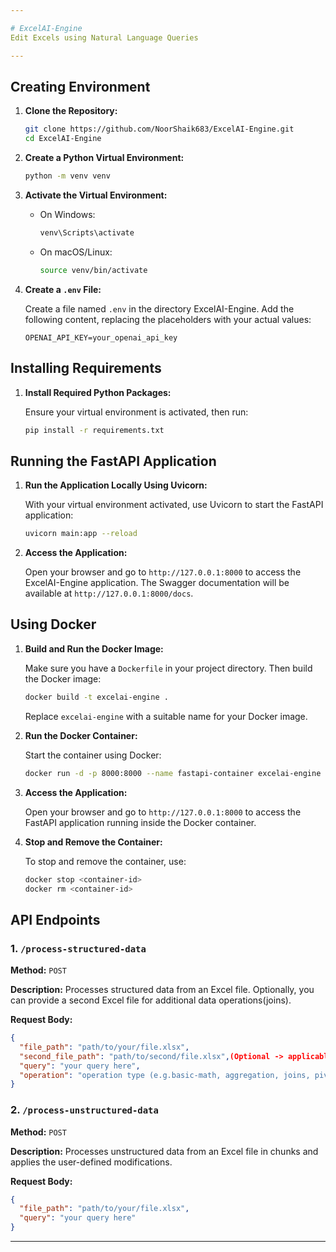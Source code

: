 ```yaml
---

# ExcelAI-Engine
Edit Excels using Natural Language Queries

---
```


## Creating Environment

1. **Clone the Repository:**

   ```bash
   git clone https://github.com/NoorShaik683/ExcelAI-Engine.git
   cd ExcelAI-Engine
   ```

2. **Create a Python Virtual Environment:**

   ```bash
   python -m venv venv
   ```

3. **Activate the Virtual Environment:**

   - On Windows:

     ```bash
     venv\Scripts\activate
     ```

   - On macOS/Linux:

     ```bash
     source venv/bin/activate
     ```

4. **Create a `.env` File:**

   Create a file named `.env` in the  directory ExcelAI-Engine. Add the following content, replacing the placeholders with your actual values:

   ```plaintext
   OPENAI_API_KEY=your_openai_api_key
   ```

## Installing Requirements

1. **Install Required Python Packages:**

   Ensure your virtual environment is activated, then run:

   ```bash
   pip install -r requirements.txt
   ```

  
## Running the FastAPI Application

1. **Run the Application Locally Using Uvicorn:**

   With your virtual environment activated, use Uvicorn to start the FastAPI application:

   ```bash
   uvicorn main:app --reload
   ```


2. **Access the Application:**

   Open your browser and go to `http://127.0.0.1:8000` to access the ExcelAI-Engine application. The Swagger documentation will be available at `http://127.0.0.1:8000/docs`.

## Using Docker

1. **Build and Run the Docker Image:**

   Make sure you have a `Dockerfile` in your project directory. Then build the Docker image:

   ```bash
   docker build -t excelai-engine .
   ```

   Replace `excelai-engine` with a suitable name for your Docker image.


2. **Run the Docker Container:**

   Start the container using Docker:

   ```bash
   docker run -d -p 8000:8000 --name fastapi-container excelai-engine
   ```

3. **Access the Application:**

   Open your browser and go to `http://127.0.0.1:8000` to access the FastAPI application running inside the Docker container.

4. **Stop and Remove the Container:**

   To stop and remove the container, use:

   ```bash
   docker stop <container-id>
   docker rm <container-id>
   ```

## API Endpoints

### 1. `/process-structured-data`

**Method:** `POST`

**Description:** Processes structured data from an Excel file. Optionally, you can provide a second Excel file for additional data operations(joins).

**Request Body:**

```json
{
  "file_path": "path/to/your/file.xlsx",
  "second_file_path": "path/to/second/file.xlsx",(Optional -> applicable for joins)
  "query": "your query here",
  "operation": "operation type (e.g.basic-math, aggregation, joins, pivot, date-operations)"
}
```


### 2. `/process-unstructured-data`

**Method:** `POST`

**Description:** Processes unstructured data from an Excel file in chunks and applies the user-defined modifications.

**Request Body:**

```json
{
  "file_path": "path/to/your/file.xlsx",
  "query": "your query here"
}
```

---
